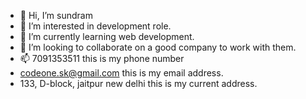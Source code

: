 - 👋 Hi, I’m sundram
- 👀 I’m interested in development role.
- 🌱 I’m currently learning web development.
- 💞️ I’m looking to collaborate on a good company to work with them.
- 📫 7091353511 this is my phone number 
- codeone.sk@gmail.com this is my email address.
- 133, D-block, jaitpur new delhi this is my current address.

<!---
Sundramk/Sundramk is a ✨ special ✨ repository because its `README.md` (this file) appears on your GitHub profile.
You can click the Preview link to take a look at your changes.
--->

